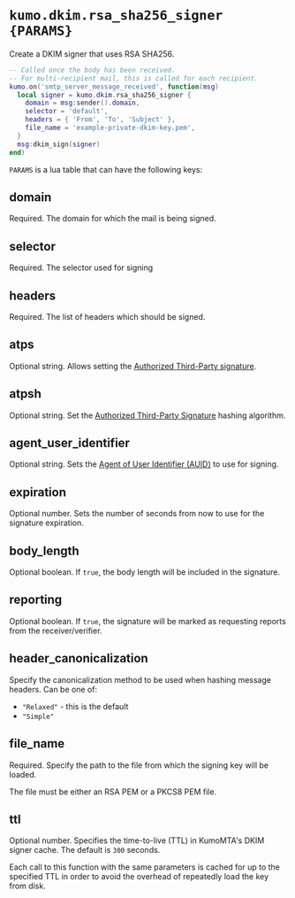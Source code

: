 # `kumo.dkim.rsa_sha256_signer {PARAMS}`

Create a DKIM signer that uses RSA SHA256.

```lua
-- Called once the body has been received.
-- For multi-recipient mail, this is called for each recipient.
kumo.on('smtp_server_message_received', function(msg)
  local signer = kumo.dkim.rsa_sha256_signer {
    domain = msg:sender().domain,
    selector = 'default',
    headers = { 'From', 'To', 'Subject' },
    file_name = 'example-private-dkim-key.pem',
  }
  msg:dkim_sign(signer)
end)
```

`PARAMS` is a lua table that can have the following keys:

## domain

Required. The domain for which the mail is being signed.

## selector

Required. The selector used for signing

## headers

Required. The list of headers which should be signed.

## atps

Optional string. Allows setting the [Authorized Third-Party
signature](https://www.rfc-editor.org/rfc/rfc6541.html).

## atpsh

Optional string. Set the [Authorized Third-Party
Signature](https://www.rfc-editor.org/rfc/rfc6541.html) hashing algorithm.

## agent_user_identifier

Optional string. Sets the [Agent of User Identifier
(AUID)](https://www.rfc-editor.org/rfc/rfc6376.html#section-2.6) to use for
signing.

## expiration

Optional number. Sets the number of seconds from now to use for
the signature expiration.

## body_length

Optional boolean. If `true`, the body length will be included
in the signature.

## reporting

Optional boolean. If `true`, the signature will be marked as
requesting reports from the receiver/verifier.

## header_canonicalization

Specify the canonicalization method to be used when hashing message
headers.  Can be one of:

* `"Relaxed"` - this is the default
* `"Simple"`

## file_name

Required. Specify the path to the file from which the signing key will be
loaded.

The file must be either an RSA PEM or a PKCS8 PEM file.

## ttl

Optional number. Specifies the time-to-live (TTL) in KumoMTA's DKIM signer
cache.  The default is `300` seconds.

Each call to this function with the same parameters is cached for up to the
specified TTL in order to avoid the overhead of repeatedly load the key from
disk.
